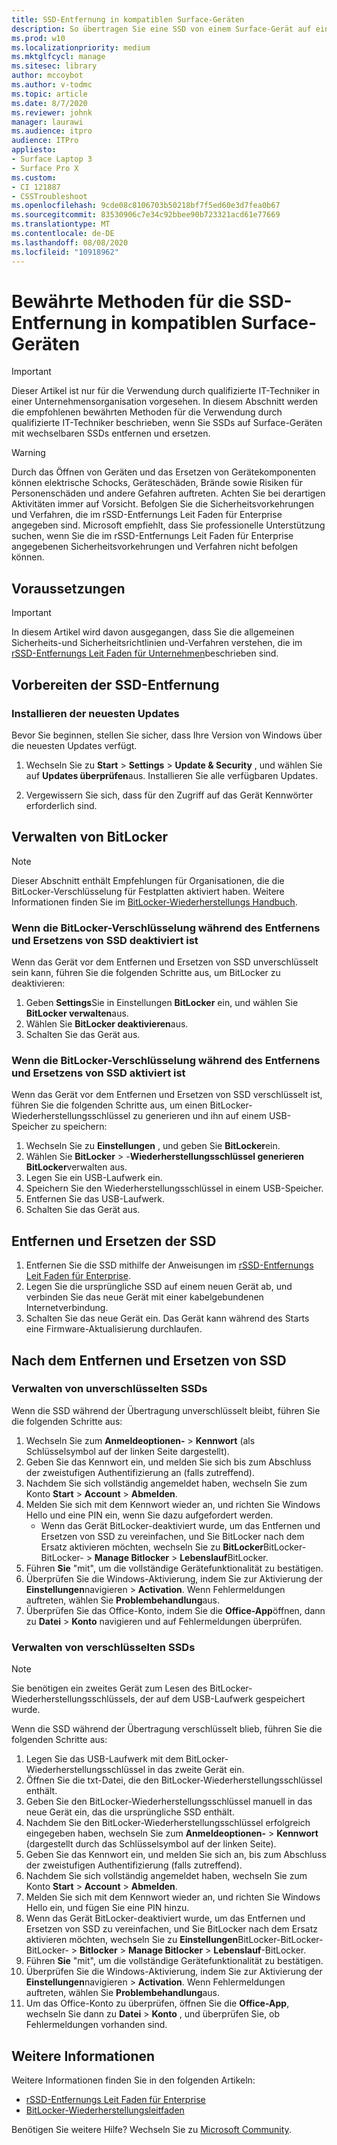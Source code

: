 ```yaml
---
title: SSD-Entfernung in kompatiblen Surface-Geräten
description: So übertragen Sie eine SSD von einem Surface-Gerät auf ein anderes.
ms.prod: w10
ms.localizationpriority: medium
ms.mktglfcycl: manage
ms.sitesec: library
author: mccoybot
ms.author: v-todmc
ms.topic: article
ms.date: 8/7/2020
ms.reviewer: johnk
manager: laurawi
ms.audience: itpro
audience: ITPro
appliesto:
- Surface Laptop 3
- Surface Pro X
ms.custom:
- CI 121887
- CSSTroubleshoot
ms.openlocfilehash: 9cde08c8106703b50218bf7f5ed60e3d7fea0b67
ms.sourcegitcommit: 83530906c7e34c92bbee90b723321acd61e77669
ms.translationtype: MT
ms.contentlocale: de-DE
ms.lasthandoff: 08/08/2020
ms.locfileid: "10918962"
---
```

# Bewährte Methoden für die SSD-Entfernung in kompatiblen Surface-Geräten

> [!IMPORTANT]
> Dieser Artikel ist nur für die Verwendung durch qualifizierte IT-Techniker in einer Unternehmensorganisation vorgesehen. In diesem Abschnitt werden die empfohlenen bewährten Methoden für die Verwendung durch qualifizierte IT-Techniker beschrieben, wenn Sie SSDs auf Surface-Geräten mit wechselbaren SSDs entfernen und ersetzen. 

> [!WARNING]
> Durch das Öffnen von Geräten und das Ersetzen von Gerätekomponenten können elektrische Schocks, Geräteschäden, Brände sowie Risiken für Personenschäden und andere Gefahren auftreten.  Achten Sie bei derartigen Aktivitäten immer auf Vorsicht. Befolgen Sie die Sicherheitsvorkehrungen und Verfahren, die im rSSD-Entfernungs Leit Faden für Enterprise angegeben sind. Microsoft empfiehlt, dass Sie professionelle Unterstützung suchen, wenn Sie die im rSSD-Entfernungs Leit Faden für Enterprise angegebenen Sicherheitsvorkehrungen und Verfahren nicht befolgen können. 

## Voraussetzungen

> [!IMPORTANT]
> In diesem Artikel wird davon ausgegangen, dass Sie die allgemeinen Sicherheits-und Sicherheitsrichtlinien und-Verfahren verstehen, die im [rSSD-Entfernungs Leit Faden für Unternehmen](https://www.microsoft.com/download/100440)beschrieben sind.

## Vorbereiten der SSD-Entfernung 

### Installieren der neuesten Updates 

Bevor Sie beginnen, stellen Sie sicher, dass Ihre Version von Windows über die neuesten Updates verfügt.

1.  Wechseln Sie zu **Start**  >  **Settings**  >  **Update & Security** , und wählen Sie auf **Updates überprüfen**aus. Installieren Sie alle verfügbaren Updates.  

2.  Vergewissern Sie sich, dass für den Zugriff auf das Gerät Kennwörter erforderlich sind.  
 
## Verwalten von BitLocker 

> [!NOTE]
> Dieser Abschnitt enthält Empfehlungen für Organisationen, die die BitLocker-Verschlüsselung für Festplatten aktiviert haben. Weitere Informationen finden Sie im [BitLocker-Wiederherstellungs Handbuch](https://docs.microsoft.com/windows/security/information-protection/bitlocker/bitlocker-recovery-guide-plan). 

### Wenn die BitLocker-Verschlüsselung während des Entfernens und Ersetzens von SSD deaktiviert ist

Wenn das Gerät vor dem Entfernen und Ersetzen von SSD unverschlüsselt sein kann, führen Sie die folgenden Schritte aus, um BitLocker zu deaktivieren:

1.  Geben **Settings**Sie in Einstellungen **BitLocker** ein, und wählen Sie **BitLocker verwalten**aus. 
2.  Wählen Sie **BitLocker deaktivieren**aus. 
3.  Schalten Sie das Gerät aus. 

### Wenn die BitLocker-Verschlüsselung während des Entfernens und Ersetzens von SSD aktiviert ist

Wenn das Gerät vor dem Entfernen und Ersetzen von SSD verschlüsselt ist, führen Sie die folgenden Schritte aus, um einen BitLocker-Wiederherstellungsschlüssel zu generieren und ihn auf einem USB-Speicher zu speichern:

1.  Wechseln Sie zu **Einstellungen** , und geben Sie **BitLocker**ein.
2. Wählen Sie **BitLocker**  > -**Wiederherstellungsschlüssel generieren BitLocker**verwalten aus.
2.  Legen Sie ein USB-Laufwerk ein. 
3.  Speichern Sie den Wiederherstellungsschlüssel in einem USB-Speicher.  
4.  Entfernen Sie das USB-Laufwerk.  
5.  Schalten Sie das Gerät aus. 

## Entfernen und Ersetzen der SSD 

1.  Entfernen Sie die SSD mithilfe der Anweisungen im [rSSD-Entfernungs Leit Faden für Enterprise](https://www.microsoft.com/download/100440). 
2. Legen Sie die ursprüngliche SSD auf einem neuen Gerät ab, und verbinden Sie das neue Gerät mit einer kabelgebundenen Internetverbindung.
2.  Schalten Sie das neue Gerät ein. Das Gerät kann während des Starts eine Firmware-Aktualisierung durchlaufen.  
 
## Nach dem Entfernen und Ersetzen von SSD

### Verwalten von unverschlüsselten SSDs 

Wenn die SSD während der Übertragung unverschlüsselt bleibt, führen Sie die folgenden Schritte aus: 

1.  Wechseln Sie zum **Anmeldeoptionen-**  >  **Kennwort** (als Schlüsselsymbol auf der linken Seite dargestellt).  
2.  Geben Sie das Kennwort ein, und melden Sie sich bis zum Abschluss der zweistufigen Authentifizierung an (falls zutreffend).
3.  Nachdem Sie sich vollständig angemeldet haben, wechseln Sie zum Konto **Start**  >  **Account**  >  **Abmelden**.  
4.  Melden Sie sich mit dem Kennwort wieder an, und richten Sie Windows Hello und eine PIN ein, wenn Sie dazu aufgefordert werden. 
    - Wenn das Gerät BitLocker-deaktiviert wurde, um das Entfernen und Ersetzen von SSD zu vereinfachen, und Sie BitLocker nach dem Ersatz aktivieren möchten, wechseln Sie zu **BitLocker**BitLocker-BitLocker-  >  **Manage Bitlocker**  >  **Lebenslauf**BitLocker.  
6.  Führen **Sie** "mit", um die vollständige Gerätefunktionalität zu bestätigen.  
7.  Überprüfen Sie die Windows-Aktivierung, indem Sie zur Aktivierung der **Einstellungen**navigieren  >  **Activation**.  Wenn Fehlermeldungen auftreten, wählen Sie **Problembehandlung**aus. 
8.  Überprüfen Sie das Office-Konto, indem Sie die **Office-App**öffnen, dann zu **Datei**  >  **Konto** navigieren und auf Fehlermeldungen überprüfen.  

### Verwalten von verschlüsselten SSDs 

> [!NOTE]
> Sie benötigen ein zweites Gerät zum Lesen des BitLocker-Wiederherstellungsschlüssels, der auf dem USB-Laufwerk gespeichert wurde. 

Wenn die SSD während der Übertragung verschlüsselt blieb, führen Sie die folgenden Schritte aus:

1.  Legen Sie das USB-Laufwerk mit dem BitLocker-Wiederherstellungsschlüssel in das zweite Gerät ein. 
2.  Öffnen Sie die txt-Datei, die den BitLocker-Wiederherstellungsschlüssel enthält. 
3.  Geben Sie den BitLocker-Wiederherstellungsschlüssel manuell in das neue Gerät ein, das die ursprüngliche SSD enthält.  
4.  Nachdem Sie den BitLocker-Wiederherstellungsschlüssel erfolgreich eingegeben haben, wechseln Sie zum **Anmeldeoptionen-**  >  **Kennwort** (dargestellt durch das Schlüsselsymbol auf der linken Seite).  
5.  Geben Sie das Kennwort ein, und melden Sie sich an, bis zum Abschluss der zweistufigen Authentifizierung (falls zutreffend). 
6.  Nachdem Sie sich vollständig angemeldet haben, wechseln Sie zum Konto **Start**  >  **Account**  >  **Abmelden**.  
7.  Melden Sie sich mit dem Kennwort wieder an, und richten Sie Windows Hello ein, und fügen Sie eine PIN hinzu. 
8.  Wenn das Gerät BitLocker-deaktiviert wurde, um das Entfernen und Ersetzen von SSD zu vereinfachen, und Sie BitLocker nach dem Ersatz aktivieren möchten, wechseln Sie zu **Einstellungen**BitLocker-BitLocker-BitLocker-  >  **Bitlocker**  >  **Manage Bitlocker**  >  **Lebenslauf**-BitLocker.  
9.  Führen **Sie** "mit", um die vollständige Gerätefunktionalität zu bestätigen.  
10. Überprüfen Sie die Windows-Aktivierung, indem Sie zur Aktivierung der **Einstellungen**navigieren  >  **Activation**.  Wenn Fehlermeldungen auftreten, wählen Sie **Problembehandlung**aus.
11. Um das Office-Konto zu überprüfen, öffnen Sie die **Office-App**, wechseln Sie dann zu **Datei**  >  **Konto** , und überprüfen Sie, ob Fehlermeldungen vorhanden sind.

## Weitere Informationen 

Weitere Informationen finden Sie in den folgenden Artikeln:

- [rSSD-Entfernungs Leit Faden für Enterprise](https://www.microsoft.com/download/100440)
- [BitLocker-Wiederherstellungsleitfaden](https://docs.microsoft.com/windows/security/information-protection/bitlocker/bitlocker-recovery-guide-plan)

Benötigen Sie weitere Hilfe? Wechseln Sie zu [Microsoft Community](https://answers.microsoft.com/).